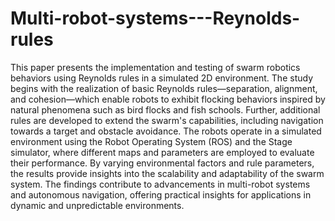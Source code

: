 # Multi-robot-systems---Reynolds-rules

This paper presents the implementation and testing of swarm robotics behaviors using Reynolds rules in a simulated 2D environment. The study begins with the realization of basic Reynolds rules—separation, alignment, and cohesion—which enable robots to exhibit flocking behaviors inspired by natural phenomena such as bird flocks and fish schools. Further, additional rules are developed to extend the swarm's capabilities, including navigation towards a target and obstacle avoidance. The robots operate in a simulated environment using the Robot Operating System (ROS) and the Stage simulator, where different maps and parameters are employed to evaluate their performance. By varying environmental factors and rule parameters, the results provide insights into the scalability and adaptability of the swarm system. The findings contribute to advancements in multi-robot systems and autonomous navigation, offering practical insights for applications in dynamic and unpredictable environments.
